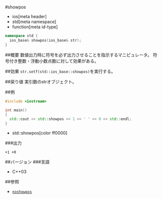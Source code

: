 #showpos
* ios[meta header]
* std[meta namespace]
* function[meta id-type]

```cpp
namespace std {
  ios_base& showpos(ios_base& str);
}
```

##概要
数値出力時に符号を必ず出力させることを指示するマニピュレータ。
符号付き整数・浮動小数点数に対して効果がある。

##効果
`str.setf(std::ios_base::showpos)`を実行する。

##戻り値
実引数のstrオブジェクト。

##例
```cpp
#include <iostream>

int main()
{
  std::cout << std::showpos << 1 << ' ' << 0 << std::endl;
}
```
* std::showpos[color ff0000]

###出力
```
+1 +0
```

##バージョン
###言語
- C++03

##参照
- [`noshowpos`](noshowpos.md)
